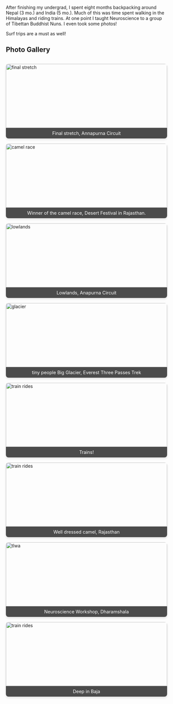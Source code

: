After finishing my undergrad, I spent eight months backpacking around Nepal (3 mo.) and India (5 mo.). Much of this was time spent walking in the Himalayas and riding trains. At one point I taught Neuroscience to a group of Tibettan Buddhist Nuns. I even took some photos!

Surf trips are a must as well!


## Photo Gallery

<div class="photo-gallery">
  <figure>
    <img src="{{ '/assets/images/20221026_055450.jpg' | relative_url }}" alt="final stretch" onclick="expandImage(this)">
    <figcaption>Final stretch, Annapurna Circuit</figcaption>
  </figure>
  <figure>
    <img src="{{ '/assets/images/20230205_171909.jpg' | relative_url }}" alt="camel race" onclick="expandImage(this)">
    <figcaption>Winner of the camel race, Desert Festival in Rajasthan.</figcaption>
  </figure>
  <figure>
    <img src="{{ '/assets/images/20221015_090437.jpg' | relative_url }}" alt="lowlands" onclick="expandImage(this)">
    <figcaption>Lowlands, Anapurna Circuit</figcaption>
  </figure>
  <figure>
    <img src="{{ '/assets/images/20221206_095356.jpg' | relative_url }}" alt="glacier" onclick="expandImage(this)">
    <figcaption>tiny people Big Glacier, Everest Three Passes Trek</figcaption>
  </figure>
  <figure>
    <img src="{{ '/assets/images/20230120_140842.jpg' | relative_url }}" alt=" train rides" onclick="expandImage(this)">
    <figcaption>Trains!</figcaption>
  </figure>
   <figure>
    <img src="{{ '/assets/images/20230205_165959.jpg' | relative_url }}" alt=" train rides" onclick="expandImage(this)">
    <figcaption>Well dressed camel, Rajasthan</figcaption>
  </figure>
     <figure>
    <img src="{{ '/assets/images/nuns.jpeg' | relative_url }}" alt=" tlwa" onclick="expandImage(this)">
    <figcaption>Neuroscience Workshop, Dharamshala</figcaption>
  </figure>

   <figure>
    <img src="{{ '/assets/images/20240101_143804.jpg' | relative_url }}" alt=" train rides" onclick="expandImage(this)">
    <figcaption>Deep in Baja</figcaption>
  </figure>
</div>

<div id="imageModal" class="modal">
  <span class="close">&times;</span>
  <img class="modal-content" id="expandedImage">
  <div id="caption"></div>
</div>

<style>
  .photo-gallery {
    display: grid;
    grid-template-columns: repeat(auto-fit, minmax(250px, 1fr));
    gap: 1rem;
    margin-top: 2rem;
  }
  
  .photo-gallery figure {
    margin: 0;
    overflow: hidden;
    border-radius: 8px;
    box-shadow: 0 4px 6px rgba(0, 0, 0, 0.1);
    transition: transform 0.3s ease;
  }
  
  .photo-gallery figure:hover {
    transform: scale(1.05);
  }
  
  .photo-gallery img {
    width: 100%;
    height: 200px;
    object-fit: cover;
    display: block;
  }
  
  .photo-gallery figcaption {
    padding: 0.5rem;
    text-align: center;
    background-color: rgba(0, 0, 0, 0.7);
    color: white;
    font-size: 0.9rem;
  }

  .expanded-image-container {
    display: none;
    position: fixed;
    z-index: 1000;
    left: 0;
    top: 0;
    width: 100%;
    height: 100%;
    overflow: auto;
    background-color: rgba(0,0,0,0.9);
    cursor: pointer;
  }

  #expandedImage {
    margin: auto;
    display: block;
    max-width: 90%;
    max-height: 90%;
    position: absolute;
    top: 50%;
    left: 50%;
    transform: translate(-50%, -50%);
  }

  .modal {
    display: none;
    position: fixed;
    z-index: 1000;
    padding-top: 100px;
    left: 0;
    top: 0;
    width: 100%;
    height: 100%;
    overflow: auto;
    background-color: rgba(0,0,0,0.9);
  }

  .modal-content {
    margin: auto;
    display: block;
    width: 80%;
    max-width: 700px;
  }

  #caption {
    margin: auto;
    display: block;
    width: 80%;
    max-width: 700px;
    text-align: center;
    color: #ccc;
    padding: 10px 0;
    height: 150px;
  }

  .modal-content, #caption {
    animation-name: zoom;
    animation-duration: 0.6s;
  }

  @keyframes zoom {
    from {transform:scale(0)}
    to {transform:scale(1)}
  }

  .close {
    position: absolute;
    top: 15px;
    right: 35px;
    color: #f1f1f1;
    font-size: 40px;
    font-weight: bold;
    transition: 0.3s;
  }

  .close:hover,
  .close:focus {
    color: #bbb;
    text-decoration: none;
    cursor: pointer;
  }
</style>

<script>
var modal = document.getElementById("imageModal");
var modalImg = document.getElementById("expandedImage");
var captionText = document.getElementById("caption");
var span = document.getElementsByClassName("close")[0];

function expandImage(img) {
  modal.style.display = "block";
  modalImg.src = img.src;
  captionText.innerHTML = img.nextElementSibling.innerHTML;
}

span.onclick = function() {
  modal.style.display = "none";
}

document.addEventListener("keydown", function(event) {
  if (event.key === "Escape") {
    modal.style.display = "none";
  }
});

modal.onclick = function(event) {
  if (event.target === modal) {
    modal.style.display = "none";
  }
}
</script>

